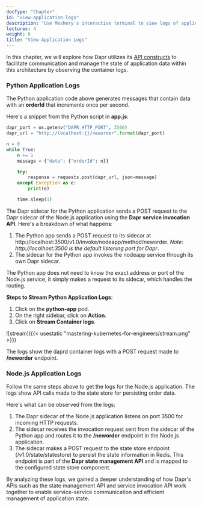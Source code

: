 ```yaml
---
docType: "Chapter"
id: "view-application-logs"
description: "Use Meshery's interactive terminal to view logs of applications"
lectures: 4
weight: 6
title: "View Application Logs"
---
```


In this chapter, we will explore how Dapr utilizes its [API constructs](https://docs.dapr.io/concepts/building-blocks-concept/) to facilitate communication and manage the state of application data within this architecture by observing the container logs.

### **Python Application Logs**

The Python application code above generates messages that contain data with an **orderId** that increments once per second.

Here's a snippet from the Python script in **app.js**:

```python
dapr_port = os.getenv("DAPR_HTTP_PORT", 3500)
dapr_url = "http://localhost:{}/neworder".format(dapr_port)

n = 0
while True:
    n += 1
    message = {"data": {"orderId": n}}

    try:
        response = requests.post(dapr_url, json=message)
    except Exception as e:
        print(e)

    time.sleep(1)
```

The Dapr sidecar for the Python application sends a POST request to the Dapr sidecar of the Node.js application using the **Dapr service invocation API**. Here's a breakdown of what happens:

1. The Python app sends a POST request to its sidecar at http://localhost:3500/v1.0/invoke/nodeapp/method/neworder. _Note: http://localhost:3500 is the default listening port for Dapr_.
2. The sidecar for the Python app invokes the nodeapp service through its own Dapr sidecar.

The Python app does not need to know the exact address or port of the Node.js service, it simply makes a request to its sidecar, which handles the routing.

**Steps to Stream Python Application Logs**:

1. Click on the **python-app** pod.
2. On the right sidebar, click on **Action**.
3. Click on **Stream Container logs**.

![stream]({{< usestatic "mastering-kubernetes-for-engineers/stream.png" >}})

The logs show the daprd container logs with a POST request made to **/neworder** endpoint.

### **Node.js Application Logs**

Follow the same steps above to get the logs for the Node.js application. The logs show API calls made to the state store for persisting order data.

Here's what can be observed from the logs:

1. The Dapr sidecar of the Node.js application listens on port 3500 for incoming HTTP requests.
2. The sidecar receives the invocation request sent from the sidecar of the Python app and routes it to the **/neworder** endpoint in the Node.js application.
3. The sidecar makes a POST request to the state store endpoint (/v1.0/state/statestore) to persist the state information in Redis. This endpoint is part of the **Dapr state management API**  and is mapped to the configured state store component.

By analyzing these logs, we gained a deeper understanding of how Dapr's APIs such as the state management API and service invocation API work together to enable service-service communication and efficient management of application state.
